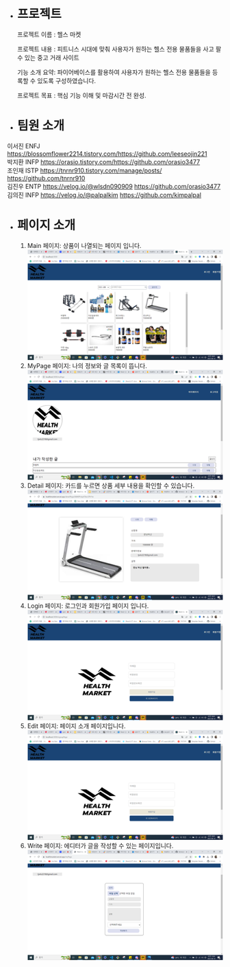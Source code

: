 - # 프로젝트

  프로젝트 이름 : 헬스 마켓

  프로젝트 내용 : 피트니스 시대에 맞춰 사용자가 원하는 헬스 전용 물품들을 사고 팔 수 있는 중고 거래 사이트


  기능 소개 요약: 파이어베이스를 활용하여 사용자가 원하는 헬스 전용 물품들을 등록할 수 있도록 구성하였습니다.

  프로젝트 목표 : 핵심 기능 이해 및 마감시간 전 완성.

- # 팀원 소개

이서진 ENFJ https://blossomflower2214.tistory.com/https://github.com/leeseojin221 <br/>
박지환 INFP https://orasio.tistory.com/https://github.com/orasio3477 <br/>
조인재 ISTP https://tnrnr910.tistory.com/manage/posts/ https://github.com/tnrnr910 <br/>
김진우 ENTP https://velog.io/@wlsdn090909 https://github.com/orasio3477 <br/>
김의진 INFP https://velog.io/@palpalkim https://github.com/kimpalpal <br/>

- # 페이지 소개

  1. Main 페이지: 상품이 나열되는 페이지 입니다. ![Alt text](./src/assets/mainPage2.png)
  2. MyPage 페이지: 나의 정보와 글 목록이 뜹니다. ![Alt text](./src/assets/MyPage.png)
  3. Detail 페이지: 카드를 누르면 상품 세부 내용을 확인할 수 있습니다. ![Alt text](./src/assets/detailPage.png)
  4. Login 페이지: 로그인과 회원가입 페이지 입니다. ![Alt text](./src/assets/SingupPage.png)
  5. Edit 페이지: 페이지 소개 페이지입니다. ![Alt text](./src/assets/SingupPage.png)
  6. Write 페이지: 에디터가 글을 작성할 수 있는 페이지입니다. ![Alt text](./src/assets/Writemodal.png)
